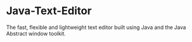 # Java-Text-Editor
The fast, flexible and lightweight text editor built using Java and the Java Abstract window toolkit.

